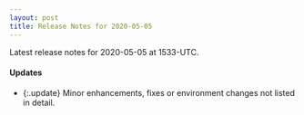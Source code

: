 ```yaml
---
layout: post
title: Release Notes for 2020-05-05
---
```


Latest release notes for 2020-05-05 at 1533-UTC.

<div class='updates' markdown='1'>

#### Updates

- {:.update} Minor enhancements, fixes or environment changes not listed in detail.

</div>


